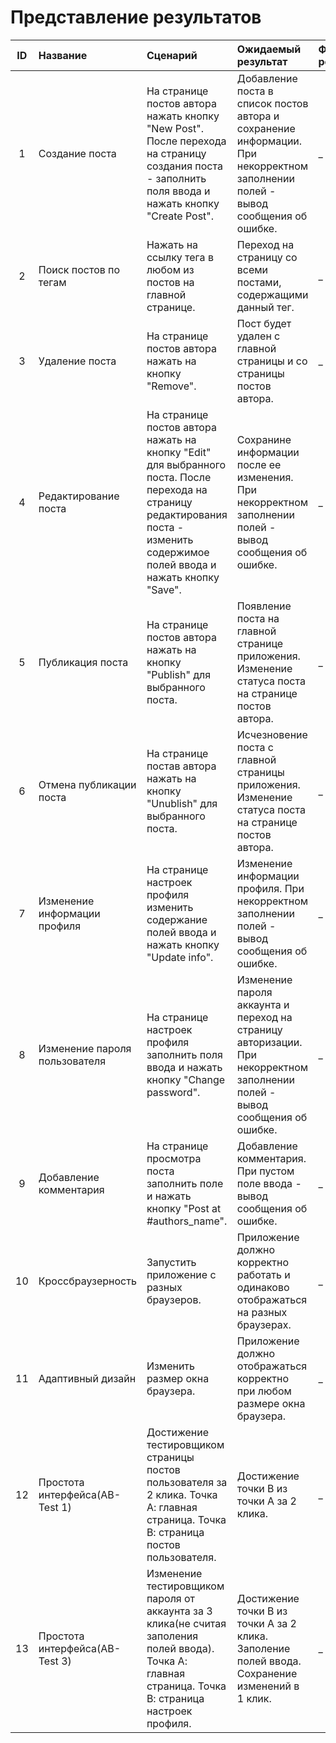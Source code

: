 # Представление результатов

| ID | Название | Сценарий | Ожидаемый результат | Фактический результат | Оценка |
|:---:|:---|:---|:---|:---|:---|
| 1 | Создание поста | На странице постов автора нажать кнопку "New Post". После перехода на страницу создания поста - заполнить поля ввода и нажать кнопку "Create Post". |Добавление поста в список постов автора и сохранение информации. При некорректном заполнении полей - вывод сообщения об ошибке. | _ | _ |
| 2 | Поиск постов по тегам | Нажать на ссылку тега в любом из постов на главной странице. | Переход на страницу со всеми постами, содержащими данный тег.| _ | _ |
| 3 | Удаление поста | На странице постов автора нажать на кнопку "Remove". | Пост будет удален с главной страницы и со страницы постов автора. | _ | _ |
| 4 | Редактирование поста | На странице постов автора нажать на кнопку "Edit" для выбранного поста. После перехода на страницу редактирования поста - изменить содержимое полей ввода и нажать кнопку "Save". | Сохранине информации после ее изменения. При некорректном заполнении полей - вывод сообщения об ошибке. | _ | _ |
| 5 | Публикация поста | На странице постов автора нажать на кнопку "Publish" для выбранного поста. | Появление поста на главной странице приложения. Изменение статуса поста на странице постов автора.| _ | _ |
| 6 | Отмена публикации поста | На странице постав автора нажать на кнопку "Unublish" для выбранного поста. | Исчезновение поста с главной страницы приложения. Изменение статуса поста на странице постов автора. | _ | _ |
| 7 | Изменение информации профиля | На странице настроек профиля изменить содержание полей ввода и нажать кнопку "Update info". | Изменение информации профиля. При некорректном заполнении полей - вывод сообщения об ошибке. | _ | _ |
| 8 | Изменение пароля пользователя | На странице настроек профиля заполнить поля ввода и нажать кнопку "Change password". | Изменение пароля аккаунта и переход на страницу авторизации. При некорректном заполнении полей - вывод сообщения об ошибке. | _ | _ |
| 9 | Добавление комментария | На странице просмотра поста заполнить поле и нажать кнопку "Post at #authors_name". | Добавление комментария. При пустом поле ввода - вывод сообщения об ошибке. | _ | _ |
| 10 | Кроссбраузерность | Запустить приложение с разных браузеров. | Приложение должно корректно работать и одинаково отображаться на разных браузерах. | _ | _ |
| 11 | Адаптивный дизайн | Изменить размер окна браузера. | Приложение должно отображаться корректно при любом размере окна браузера. | _ | _ |
| 12 | Простота интерфейса(AB-Test 1) | Достижение тестировщиком страницы постов пользователя за 2 клика. Точка А: главная страница. Точка В: страница постов пользователя. | Достижение точки В из точки А за 2 клика. | _ | _ |
| 13 | Простота интерфейса(AB-Test 3) | Изменение тестировщиком пароля от аккаунта за 3 клика(не считая заполения полей ввода). Точка А: главная страница. Точка В: страница настроек профиля. | Достижение точки В из точки А за 2 клика. Заполение полей ввода. Сохранение изменений в 1 клик. | _ | _ |